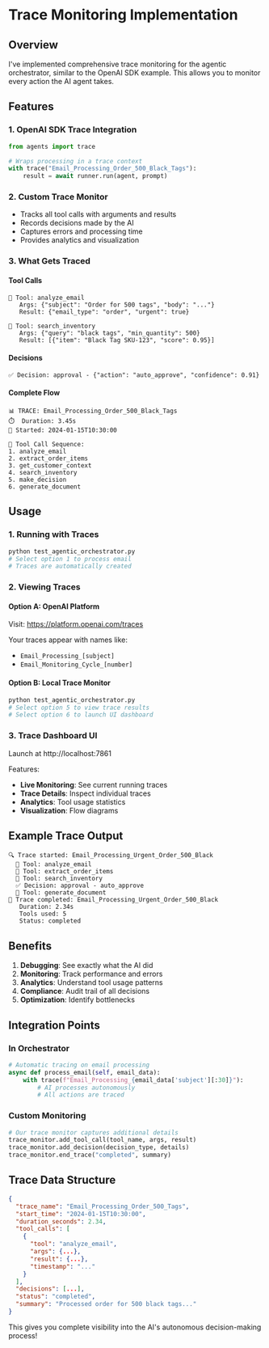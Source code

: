 # Trace Monitoring Implementation

## Overview

I've implemented comprehensive trace monitoring for the agentic orchestrator, similar to the OpenAI SDK example. This allows you to monitor every action the AI agent takes.

## Features

### 1. **OpenAI SDK Trace Integration**
```python
from agents import trace

# Wraps processing in a trace context
with trace("Email_Processing_Order_500_Black_Tags"):
    result = await runner.run(agent, prompt)
```

### 2. **Custom Trace Monitor**
- Tracks all tool calls with arguments and results
- Records decisions made by the AI
- Captures errors and processing time
- Provides analytics and visualization

### 3. **What Gets Traced**

#### Tool Calls
```
🔧 Tool: analyze_email
   Args: {"subject": "Order for 500 tags", "body": "..."}
   Result: {"email_type": "order", "urgent": true}

🔧 Tool: search_inventory
   Args: {"query": "black tags", "min_quantity": 500}
   Result: [{"item": "Black Tag SKU-123", "score": 0.95}]
```

#### Decisions
```
✅ Decision: approval - {"action": "auto_approve", "confidence": 0.91}
```

#### Complete Flow
```
📊 TRACE: Email_Processing_Order_500_Black_Tags
⏱️  Duration: 3.45s
📅 Started: 2024-01-15T10:30:00

🔄 Tool Call Sequence:
1. analyze_email
2. extract_order_items  
3. get_customer_context
4. search_inventory
5. make_decision
6. generate_document
```

## Usage

### 1. **Running with Traces**
```bash
python test_agentic_orchestrator.py
# Select option 1 to process email
# Traces are automatically created
```

### 2. **Viewing Traces**

#### Option A: OpenAI Platform
Visit: https://platform.openai.com/traces

Your traces appear with names like:
- `Email_Processing_[subject]`
- `Email_Monitoring_Cycle_[number]`

#### Option B: Local Trace Monitor
```bash
python test_agentic_orchestrator.py
# Select option 5 to view trace results
# Select option 6 to launch UI dashboard
```

### 3. **Trace Dashboard UI**
Launch at http://localhost:7861

Features:
- **Live Monitoring**: See current running traces
- **Trace Details**: Inspect individual traces
- **Analytics**: Tool usage statistics
- **Visualization**: Flow diagrams

## Example Trace Output

```
🔍 Trace started: Email_Processing_Urgent_Order_500_Black
  🔧 Tool: analyze_email
  🔧 Tool: extract_order_items
  🔧 Tool: search_inventory
  ✅ Decision: approval - auto_approve
  🔧 Tool: generate_document
🏁 Trace completed: Email_Processing_Urgent_Order_500_Black
   Duration: 2.34s
   Tools used: 5
   Status: completed
```

## Benefits

1. **Debugging**: See exactly what the AI did
2. **Monitoring**: Track performance and errors
3. **Analytics**: Understand tool usage patterns
4. **Compliance**: Audit trail of all decisions
5. **Optimization**: Identify bottlenecks

## Integration Points

### In Orchestrator
```python
# Automatic tracing on email processing
async def process_email(self, email_data):
    with trace(f"Email_Processing_{email_data['subject'][:30]}"):
        # AI processes autonomously
        # All actions are traced
```

### Custom Monitoring
```python
# Our trace monitor captures additional details
trace_monitor.add_tool_call(tool_name, args, result)
trace_monitor.add_decision(decision_type, details)
trace_monitor.end_trace("completed", summary)
```

## Trace Data Structure

```json
{
  "trace_name": "Email_Processing_Order_500_Tags",
  "start_time": "2024-01-15T10:30:00",
  "duration_seconds": 2.34,
  "tool_calls": [
    {
      "tool": "analyze_email",
      "args": {...},
      "result": {...},
      "timestamp": "..."
    }
  ],
  "decisions": [...],
  "status": "completed",
  "summary": "Processed order for 500 black tags..."
}
```

This gives you complete visibility into the AI's autonomous decision-making process!